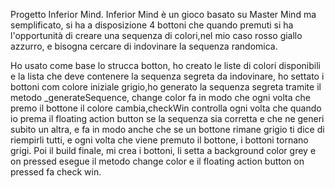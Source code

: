 Progetto Inferior Mind.
Inferior Mind è un gioco basato su Master Mind ma semplificato, si ha a disposizione 4 bottoni che quando premuti si ha l'opportunità di creare una sequenza di colori,nel mio caso rosso giallo azzurro, e bisogna cercare di indovinare la sequenza randomica.

Ho usato come base lo strucca botton, ho creato le liste di colori disponibili e la lista che deve contenere la sequenza segreta da indovinare, ho settato i bottoni com colore iniziale grigio,ho generato la sequenza segreta tramite il metodo _generateSequence, change color fa in modo che ogni volta che premo il bottone il colore cambia,checkWin controlla ogni volta che quando io prema il floating action button se la sequenza sia corretta e che ne generi subito un altra, e fa in modo anche che se un bottone rimane grigio ti dice di riempirli tutti, e ogni volta che viene premuto il bottone, i bottoni tornano grigi.
Poi il build finale, mi crea i bottoni, li setta a background color grey e on pressed esegue il metodo change color e il floating action button on pressed fa check win.